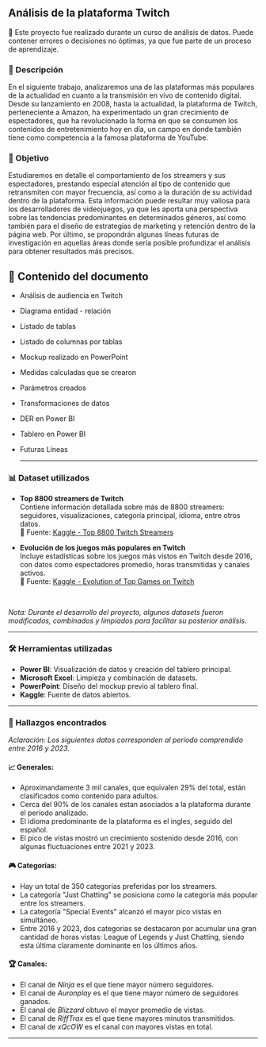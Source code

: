 ## Análisis de la plataforma Twitch

📘 Este proyecto fue realizado durante un curso de análisis de datos. Puede contener errores o decisiones no óptimas, ya que fue parte de un proceso de aprendizaje.

### 📄 Descripción

En el siguiente trabajo, analizaremos una de las plataformas más populares de la actualidad en cuanto a la transmisión en vivo de contenido digital. Desde su lanzamiento en 2008, hasta la actualidad, la plataforma de Twitch, perteneciente a Amazon, ha experimentado un gran crecimiento de espectadores, que ha revolucionado la forma en que se consumen los contenidos de entretenimiento hoy en día, un campo en donde también tiene como competencia a la famosa plataforma de YouTube.  

### 🎯 Objetivo

Estudiaremos en detalle el comportamiento de los streamers y sus espectadores, prestando especial atención al tipo de contenido que retransmiten con mayor frecuencia, así como a la duración de su actividad dentro de la plataforma. Esta información puede resultar muy valiosa para los desarrolladores de videojuegos, ya que les aporta una perspectiva sobre las tendencias predominantes en determinados géneros, así como también para el diseño de estrategias de marketing y retención dentro de la página web. Por último, se propondrán algunas líneas futuras de investigación en aquellas áreas donde sería posible profundizar el análisis para obtener resultados más precisos.

## 📑 Contenido del documento

- Análisis de audiencia en Twitch
- Diagrama entidad - relación
- Listado de tablas
- Listado de columnas por tablas
- Mockup realizado en PowerPoint
- Medidas calculadas que se crearon
- Parámetros creados
- Transformaciones de datos
- DER en Power BI
- Tablero en Power BI
- Futuras Líneas

  ---

### 📊 Dataset utilizados

- **Top 8800 streamers de Twitch**  
  Contiene información detallada sobre más de 8800 streamers: seguidores, visualizaciones, categoría principal, idioma, entre otros datos.  
  📎 Fuente: [Kaggle - Top 8800 Twitch Streamers](https://www.kaggle.com/datasets/girlazo/top-8800-twitch-streamers)

- **Evolución de los juegos más populares en Twitch**  
  Incluye estadísticas sobre los juegos más vistos en Twitch desde 2016, con datos como espectadores promedio, horas transmitidas y canales activos.  
  📎 Fuente: [Kaggle - Evolution of Top Games on Twitch](https://www.kaggle.com/datasets/rankirsh/evolution-of-top-games-on-twitch)

<br>

*Nota: Durante el desarrollo del proyecto, algunos datasets fueron modificados, combinados y limpiados para facilitar su posterior análisis.*

---

### 🛠️ Herramientas utilizadas

- **Power BI**: Visualización de datos y creación del tablero principal.
- **Microsoft Excel**: Limpieza y combinación de datasets.
- **PowerPoint**: Diseño del mockup previo al tablero final.
- **Kaggle**: Fuente de datos abiertos.

---

### 📌 Hallazgos encontrados 

*Aclaración: Los siguientes datos corresponden al período comprendido entre 2016 y 2023.*

#### 📈 Generales:

- Aproximandamente 3 mil canales, que equivalen 29% del total, están clasificados como contenido para adultos.
- Cerca del 90% de los canales estan asociados a la plataforma durante el período analizado.
- El idioma predominante de la plataforma es el ingles, seguido del español.
- El pico de vistas mostró un crecimiento sostenido desde 2016, con algunas fluctuaciones entre 2021 y 2023.

#### 🎮 Categorías:

- Hay un total de 350 categorías preferidas por los streamers.
- La categoría "Just Chatting" se posiciona como la categoría más popular entre los streamers.
- La categoría "Special Events" alcanzó el mayor pico vistas en simultáneo. 
- Entre 2016 y 2023, dos categorías se destacaron por acumular una gran cantidad de horas vistas: League of Legends y Just Chatting, siendo esta última claramente dominante en los últimos años.
  
#### 🏆 Canales:

- El canal de *Ninja* es el que tiene mayor número seguidores.
- El canal de *Auronplay* es el que tiene mayor número de seguidores ganados.
- El canal de *Blizzard* obtuvo el mayor promedio de vistas.
- El canal de *RiffTrax* es el que tiene mayores minutos transmitidos.
- El canal de *xQcOW* es el canal con mayores vistas en total.

---


